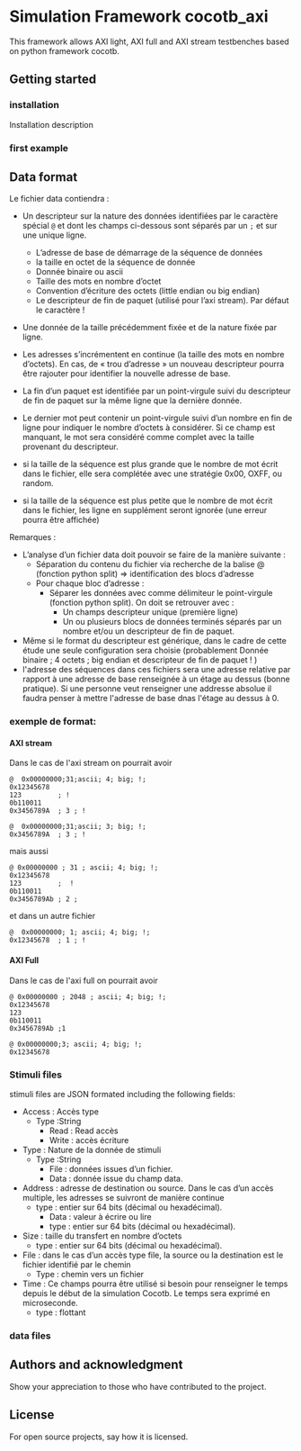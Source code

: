# Simulation Framework cocotb_axi

This framework allows AXI light, AXI full and AXI stream testbenches based on python framework cocotb. 


## Getting started

### installation
   Installation description

### first example


## Data format
Le fichier data contiendra :
- Un descripteur sur la nature des données identifiées par le caractère spécial `@` et dont les champs ci-dessous sont séparés par un `;` et sur une unique ligne.
    - L’adresse de base de démarrage de la séquence de données
    - la taille en octet de la séquence de donnée
    - Donnée binaire ou ascii
    - Taille des mots en nombre d’octet
    - Convention d’écriture des octets (little endian ou big endian)
    - Le descripteur de fin de paquet (utilisé pour l’axi stream). Par défaut le caractère !

- Une donnée de la taille précédemment fixée et de la nature fixée par ligne.

- Les adresses s’incrémentent en continue (la taille des mots en nombre d’octets). En cas, de « trou d’adresse » un nouveau descripteur pourra être rajouter pour identifier la nouvelle adresse de base.

- La fin d’un paquet est identifiée par un point-virgule suivi du descripteur de fin de paquet sur la même ligne que la dernière donnée.

- Le dernier mot peut contenir un point-virgule suivi d’un nombre en fin de ligne pour indiquer le nombre d’octets à considérer. Si ce champ est manquant, le mot sera considéré comme complet avec la taille provenant du descripteur.

- si la taille de la séquence est plus grande que le nombre de mot écrit dans le fichier, elle sera complétée avec une stratégie 0x00, OXFF, ou random.

- si la taille de la séquence est plus petite que le nombre de mot écrit dans le fichier, les ligne en supplément seront ignorée (une erreur pourra être affichée)

Remarques : 
- L’analyse d’un fichier data doit pouvoir se faire de la manière suivante :
    - Séparation du contenu du fichier via recherche de la balise @ (fonction python split) => identification des blocs d’adresse
    - Pour chaque bloc d’adresse :
        - Séparer les données avec comme délimiteur le point-virgule (fonction python split). On doit se retrouver avec : 
            - Un champs descripteur unique (première ligne)
            - Un ou plusieurs blocs de données terminés séparés par un nombre et/ou un descripteur de fin de paquet.
- Même si le format du descripteur est générique, dans le cadre de cette étude une seule configuration sera choisie (probablement Donnée binaire ; 4 octets ; big endian et descripteur de fin de paquet ! )
- l'adresse des séquences dans ces fichiers sera une adresse relative par rapport à une adresse de base renseignée à un étage au dessus (bonne pratique). Si une personne veut renseigner une addresse absolue il faudra penser à mettre l'adresse de base dnas l'étage au dessus à 0. 


### exemple de format:

####  AXI stream
Dans le cas de l'axi stream on pourrait avoir 

```
@  0x00000000;31;ascii; 4; big; !; 
0x12345678
123         ; !
0b110011
0x3456789A  ; 3 ; !
```
```
@  0x00000000;31;ascii; 3; big; !; 
0x3456789A  ; 3 ; !
```
mais aussi

```
@ 0x00000000 ; 31 ; ascii; 4; big; !;
0x12345678
123         ;  !
0b110011
0x3456789Ab ; 2 ; 
```
et dans un autre fichier
```
@  0x00000000; 1; ascii; 4; big; !;
0x12345678  ; 1 ; !
```

####  AXI Full

Dans le cas de l'axi full on pourrait avoir 
```
@ 0x00000000 ; 2048 ; ascii; 4; big; !; 
0x12345678
123        
0b110011
0x3456789Ab ;1

@ 0x00000000;3; ascii; 4; big; !; 
0x12345678
```


### Stimuli files

stimuli files are JSON  formated including the following fields:
- Access : Accès type
    - Type :String
        - Read : Read accès
        - Write : accès écriture
- Type : Nature de la donnée de stimuli
    - Type :String
        - File : données issues d’un fichier. 
        - Data : donnée issue du champ data.
- Address : adresse de destination ou source. Dans le cas d’un accès multiple, les adresses se suivront de manière continue
    - type : entier sur 64 bits (décimal ou hexadécimal).
        - Data : valeur à écrire ou lire
        - type : entier sur 64 bits (décimal ou hexadécimal).
- Size : taille du transfert en nombre d’octets
    - type : entier sur 64 bits (décimal ou hexadécimal).
- File :  dans le cas d’un accès type file, la source ou la destination est le fichier identifié par le chemin 
    - Type : chemin vers un fichier
- Time : Ce champs pourra être utilisé si besoin pour renseigner le temps depuis le début de la simulation Cocotb. Le temps sera exprimé en microseconde.
    - type : flottant 

### data files





## Authors and acknowledgment
Show your appreciation to those who have contributed to the project.

## License
For open source projects, say how it is licensed.


